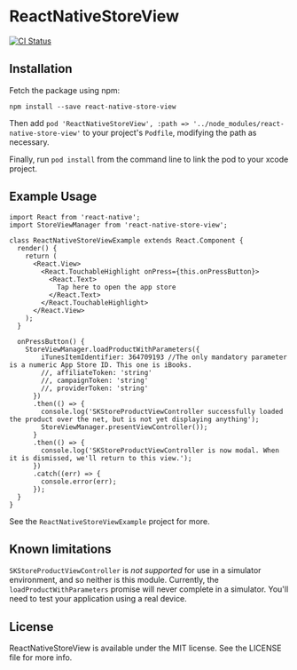 # ReactNativeStoreView

[![CI Status](https://travis-ci.org/rh389/react-native-store-view.svg?branch=master)](https://travis-ci.org/rh389/react-native-store-view)

## Installation

Fetch the package using npm:

```
npm install --save react-native-store-view
```

Then add `pod 'ReactNativeStoreView', :path => '../node_modules/react-native-store-view'` to your project's `Podfile`,
modifying the path as necessary.

Finally, run `pod install` from the command line to link the pod to your xcode project.

## Example Usage

```
import React from 'react-native';
import StoreViewManager from 'react-native-store-view';

class ReactNativeStoreViewExample extends React.Component {
  render() {
    return (
      <React.View>
        <React.TouchableHighlight onPress={this.onPressButton}>
          <React.Text>
            Tap here to open the app store
          </React.Text>
        </React.TouchableHighlight>
      </React.View>
    );
  }

  onPressButton() {
    StoreViewManager.loadProductWithParameters({
        iTunesItemIdentifier: 364709193 //The only mandatory parameter is a numeric App Store ID. This one is iBooks.
        //, affiliateToken: 'string'
        //, campaignToken: 'string'
        //, providerToken: 'string'
      })
      .then(() => {
        console.log('SKStoreProductViewController successfully loaded the product over the net, but is not yet displaying anything');
        StoreViewManager.presentViewController());
      }
      .then(() => {
        console.log('SKStoreProductViewController is now modal. When it is dismissed, we'll return to this view.');
      })
      .catch((err) => {
        console.error(err);
      });
  }
}
```

See the `ReactNativeStoreViewExample` project for more.

## Known limitations
`SKStoreProductViewController` is *not supported* for use in a simulator environment, and so neither is this module. Currently, the `loadProductWithParameters` promise will never complete in a simulator. You'll need to test your application using a real device.

## License

ReactNativeStoreView is available under the MIT license. See the LICENSE file for more info.
